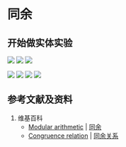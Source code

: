 # 同余

## 开始做实体实验

![](/images/数论/高斯的算术研究中典型的推演实验/基本概念/同余/1a1.jpg)
![](/images/数论/高斯的算术研究中典型的推演实验/基本概念/同余/1a2.jpg)
![](/images/数论/高斯的算术研究中典型的推演实验/基本概念/同余/1a3.jpg)

![](/images/数论/高斯的算术研究中典型的推演实验/基本概念/同余/2a1.jpg)
![](/images/数论/高斯的算术研究中典型的推演实验/基本概念/同余/2a2.jpg)
![](/images/数论/高斯的算术研究中典型的推演实验/基本概念/同余/2a3.jpg)
![](/images/数论/高斯的算术研究中典型的推演实验/基本概念/同余/2a4.jpg)

## 参考文献及资料

1. 维基百科
	- [Modular arithmetic](https://en.wikipedia.org/wiki/Modular_arithmetic) | [同余](https://zh.wikipedia.org/wiki/同余) 
	- [Congruence relation](https://en.wikipedia.org/wiki/Congruence_relation) | [同余关系](https://zh.wikipedia.org/wiki/%E5%90%8C%E9%A4%98%E9%97%9C%E4%BF%82) 






